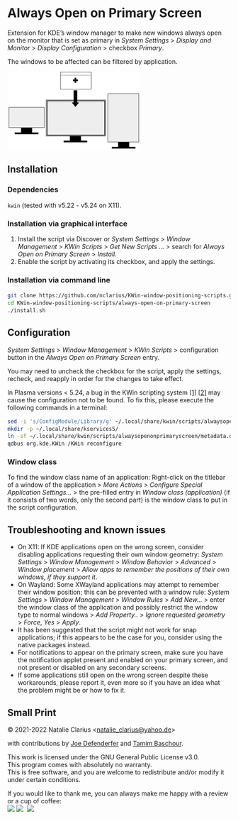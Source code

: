 # Always Open on Primary Screen

Extension for KDE’s window manager to make new windows always open on the monitor that is set as primary in *System Settings* > *Display and Monitor* > *Display Configuration* > checkbox *Primary*.

The windows to be affected can be filtered by application.

![logo](.img/logo_.png)


## Installation

### Dependencies

`kwin` (tested with v5.22 - v5.24 on X11).

### Installation via graphical interface

1. Install the script via Discover or *System Settings* > *Window Management* > *KWin Scripts* > *Get New Scripts …* > search for *Always Open on Primary Screen* > *Install*.
2. Enable the script by activating its checkbox, and apply the settings.

### Installation via command line

```bash
git clone https://github.com/nclarius/KWin-window-positioning-scripts.git
cd KWin-window-positioning-scripts/always-open-on-primary-screen
./install.sh
```


## Configuration

*System Settings* > *Window Management* > *KWin Scripts* > configuration button in the *Always Open on Primary Screen* entry.

You may need to uncheck the checkbox for the script, apply the settings, recheck, and reapply in order for the changes to take effect.

In Plasma versions < 5.24, a bug in the KWin scripting system [[1]](https://bugs.kde.org/show_bug.cgi?id=411430) [[2]](https://bugs.kde.org/show_bug.cgi?id=444378) may cause the configuration not to be found. To fix this, please execute the following commands in a terminal:

```bash
sed -i 's/ConfigModule/Library/g' ~/.local/share/kwin/scripts/alwaysopenonprimaryscreen/metadata.desktop
mkdir -p ~/.local/share/kservices5/
ln -sf ~/.local/share/kwin/scripts/alwaysopenonprimaryscreen/metadata.desktop ~/.local/share/kservices5/alwaysopenonprimaryscreen.desktop
qdbus org.kde.KWin /KWin reconfigure
```

### Window class

To find the window class name of an application: Right-click on the titlebar of a window of the application > *More Actions* > *Configure Special Application Settings...* > the pre-filled entry in *Window class (application)* (if it consists of two words, only the second part) is the window class to put in the script configuration.


## Troubleshooting and known issues

- On X11: If KDE applications open on the wrong screen, consider disabling applications requesting their own window geometry: *System Settings* > *Window Management* > *Window Behavior* > *Advanced* > *Window placement* > *Allow apps to remember the positions of their own windows, if they support it*.  
- On Wayland: Some XWayland applications may attempt to remember their window position; this can be prevented with a window rule: *System Settings* > *Window Management* > *Window Rules* > *Add New...* > enter the window class of the application and  possibly restrict the window type to normal windows > *Add Property..* > *Ignore requested geometry* > *Force*, *Yes* > *Apply*.  
- It has been suggested that the script might not work for snap applications; if this appears to be the case for you, consider using the native packages instead.  
- For notifications to appear on the primary screen, make sure you have the notification applet present and enabled on your primary screen, and not present or disabled on any secondary screens.  
- If some applications still open on the wrong screen despite these workarounds, please report it, even more so if you have an idea what the problem might be or how to fix it.


## Small Print

© 2021-2022 Natalie Clarius \<natalie_clarius@yahoo.de\>

with contributions by [Joe Defenderfer](https://github.com/joedefen) and [Tamim Baschour](https://github.com/tam1m).

This work is licensed under the GNU General Public License v3.0.  
This program comes with absolutely no warranty.  
This is free software, and you are welcome to redistribute and/or modify it under certain conditions.  

If you would like to thank me, you can always make me happy with a review or a cup of coffee:  
<a href="https://store.kde.org/p/1617641"><img src="https://raw.githubusercontent.com/nclarius/Plasma-window-decorations/main/.img/kdestore.png" height="25"/></a>
<a href="https://www.paypal.com/donate/?hosted_button_id=7LUUJD83BWRM4"><img src="https://www.paypalobjects.com/en_US/DK/i/btn/btn_donateCC_LG.gif" height="25"/></a>&nbsp;&nbsp;<a href="https://www.buymeacoffee.com/nclarius"><img src="https://cdn.buymeacoffee.com/buttons/v2/default-yellow.png" height="25"/></a>

